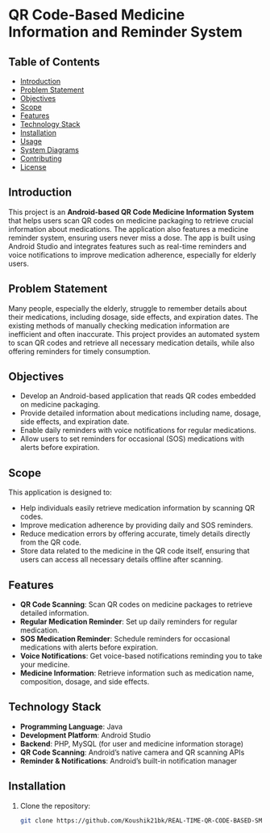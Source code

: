 # QR Code-Based Medicine Information and Reminder System

## Table of Contents
- [Introduction](#introduction)
- [Problem Statement](#problem-statement)
- [Objectives](#objectives)
- [Scope](#scope)
- [Features](#features)
- [Technology Stack](#technology-stack)
- [Installation](#installation)
- [Usage](#usage)
- [System Diagrams](#system-diagrams)
- [Contributing](#contributing)
- [License](#license)

## Introduction
This project is an **Android-based QR Code Medicine Information System** that helps users scan QR codes on medicine packaging to retrieve crucial information about medications. The application also features a medicine reminder system, ensuring users never miss a dose. The app is built using Android Studio and integrates features such as real-time reminders and voice notifications to improve medication adherence, especially for elderly users.

## Problem Statement
Many people, especially the elderly, struggle to remember details about their medications, including dosage, side effects, and expiration dates. The existing methods of manually checking medication information are inefficient and often inaccurate. This project provides an automated system to scan QR codes and retrieve all necessary medication details, while also offering reminders for timely consumption.

## Objectives
- Develop an Android-based application that reads QR codes embedded on medicine packaging.
- Provide detailed information about medications including name, dosage, side effects, and expiration date.
- Enable daily reminders with voice notifications for regular medications.
- Allow users to set reminders for occasional (SOS) medications with alerts before expiration.

## Scope
This application is designed to:
- Help individuals easily retrieve medication information by scanning QR codes.
- Improve medication adherence by providing daily and SOS reminders.
- Reduce medication errors by offering accurate, timely details directly from the QR code.
- Store data related to the medicine in the QR code itself, ensuring that users can access all necessary details offline after scanning.

## Features
- **QR Code Scanning**: Scan QR codes on medicine packages to retrieve detailed information.
- **Regular Medication Reminder**: Set up daily reminders for regular medication.
- **SOS Medication Reminder**: Schedule reminders for occasional medications with alerts before expiration.
- **Voice Notifications**: Get voice-based notifications reminding you to take your medicine.
- **Medicine Information**: Retrieve information such as medication name, composition, dosage, and side effects.

## Technology Stack
- **Programming Language**: Java
- **Development Platform**: Android Studio
- **Backend**: PHP, MySQL (for user and medicine information storage)
- **QR Code Scanning**: Android’s native camera and QR scanning APIs
- **Reminder & Notifications**: Android’s built-in notification manager

## Installation
1. Clone the repository:
   ```bash
   git clone https://github.com/Koushik21bk/REAL-TIME-QR-CODE-BASED-SMART-MEDICINE-SYSTEM.git
   
